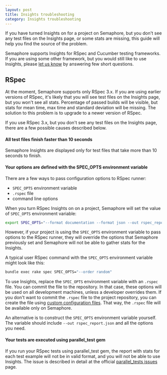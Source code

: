 ```yaml
---
layout: post
title: Insights troubleshooting
category: Insights troubleshooting
---
```


If you have turned Insights on for a project on Semaphore, but you don't see any
test files on the Insights page, or some stats are missing, this guide will help
you find the source of the problem.

Semaphore supports Insights for RSpec and Cucumber testing frameworks. If you
are using some other framework, but you would still like to use Insights, please
[let us know](https://renderedtext.typeform.com/to/d1fWsl) by answering few
short questions.

## RSpec

At the moment, Semaphore supports only RSpec 3.x. If you are using earlier
versions of RSpec, it's likely that you will see test files on the Insights
page, but you won't see all stats. Percentage of passed builds will be visible,
but stats for mean time, max time and standard deviation will be missing. The
solution to this problem is to upgrade to a newer version of RSpec.

If you use RSpec 3.x, but you don't see any test files on the Insights page,
there are a few possible causes described below.

#### All test files finish faster than 10 seconds

Semaphore Insights are displayed only for test files that take more than 10
seconds to finish.

#### Your options are defined with the SPEC_OPTS environment variable

There are a few ways to pass configuration options to RSpec runner:

- `SPEC_OPTS` environment variable
- `.rspec` file
- command line options

When you turn RSpec Insights on on a project, Semaphore will set the value of
`SPEC_OPTS` environment variable:

```bash
export SPEC_OPTS="--format documentation --format json --out rspec_report.json"
```

However, if your project is using the `SPEC_OPTS` environment variable to pass
options to the RSpec runner, they will override the options that Semaphore
previously set and Semaphore will not be able to gather stats for the Insights.

A typical user RSpec command with the `SPEC_OPTS` environment variable might
look like this:

```bash
bundle exec rake spec SPEC_OPTS="--order random"
```

To use Insights, replace the `SPEC_OPTS` environment variable with an `.rspec`
file.  You can commit the file to the repository. In that case, these options
will be used on all development machines, unless a developer overrides them. If
you don't want to commit the `.rspec` file to the project repository, you can
create the file using [custom configuration
files](/docs/adding-custom-configuration-files.html). That way, the `.rspec`
file will be available only on Semaphore.

An alternative is to construct the `SPEC_OPTS` environment variable yourself.
The variable should include `--out rspec_report.json` and all the options you
need.

#### Your tests are executed using parallel_test gem

If you run your RSpec tests using parallel_test gem, the report with stats for
each test example will not be in valid format, and you will not be able to use
Insights. The issue is described in detail at the official [parallel_tests
issues](https://github.com/grosser/parallel_tests/issues/266) page.
